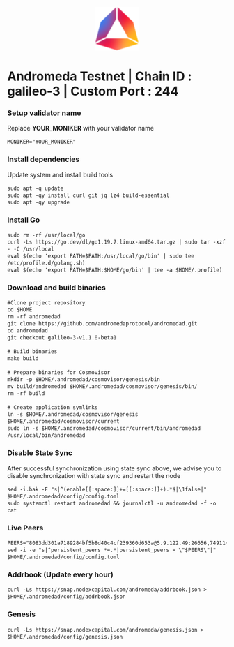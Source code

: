 
<p align="center">
  <img height="100" height="auto" src="https://raw.githubusercontent.com/Nodeist/Kurulumlar/main/logos/andromeda.png">
</p>

# Andromeda Testnet | Chain ID : galileo-3 | Custom Port : 244

### Setup validator name
Replace **YOUR_MONIKER** with your validator name
```
MONIKER="YOUR_MONIKER"
```
### **Install dependencies**
Update system and install build tools
```
sudo apt -q update
sudo apt -qy install curl git jq lz4 build-essential
sudo apt -qy upgrade
```

### Install Go
```
sudo rm -rf /usr/local/go
curl -Ls https://go.dev/dl/go1.19.7.linux-amd64.tar.gz | sudo tar -xzf - -C /usr/local
eval $(echo 'export PATH=$PATH:/usr/local/go/bin' | sudo tee /etc/profile.d/golang.sh)
eval $(echo 'export PATH=$PATH:$HOME/go/bin' | tee -a $HOME/.profile)
```

### **Download and build binaries**
```
#Clone project repository
cd $HOME
rm -rf andromedad
git clone https://github.com/andromedaprotocol/andromedad.git
cd andromedad
git checkout galileo-3-v1.1.0-beta1

# Build binaries
make build

# Prepare binaries for Cosmovisor
mkdir -p $HOME/.andromedad/cosmovisor/genesis/bin
mv build/andromedad $HOME/.andromedad/cosmovisor/genesis/bin/
rm -rf build

# Create application symlinks
ln -s $HOME/.andromedad/cosmovisor/genesis $HOME/.andromedad/cosmovisor/current
sudo ln -s $HOME/.andromedad/cosmovisor/current/bin/andromedad /usr/local/bin/andromedad
```

### Disable State Sync 
After successful synchronization using state sync above, we advise you to disable synchronization with state sync and restart the node
```
sed -i.bak -E "s|^(enable[[:space:]]+=[[:space:]]+).*$|\1false|" $HOME/.andromedad/config/config.toml
sudo systemctl restart andromedad && journalctl -u andromedad -f -o cat
```

### Live Peers
```
PEERS="8083dd301a7189284bf5b8d40c4cf239360d653a@5.9.122.49:26656,749114faeb62649d94b8ed496efbdcd4a08b2e3e@136.243.93.134:20095,d5519e378247dfb61dfe90652d1fe3e2b3005a5b@65.109.68.190:47656,ef6ec2cf74e157e3c6056c0469f3ede08b418ec7@144.76.164.139:15656,c5f6021d8da08ff53e90725c0c2a77f8d65f5e03@195.201.195.40:26656,f1d30c5f2d5882823317718eb4455f87ae846d0a@85.239.235.235:30656,334a842f175c2c24c6b11e8bce39c9d3443471ae@38.242.213.79:26656,d78df88bc4a487c140e466a23f549ed90e7ebfb6@161.97.152.157:27656"
sed -i -e "s|^persistent_peers *=.*|persistent_peers = \"$PEERS\"|" $HOME/.andromedad/config/config.toml
```
### Addrbook (Update every hour)
```
curl -Ls https://snap.nodexcapital.com/andromeda/addrbook.json > $HOME/.andromedad/config/addrbook.json
```
### Genesis
```
curl -Ls https://snap.nodexcapital.com/andromeda/genesis.json > $HOME/.andromedad/config/genesis.json
```
